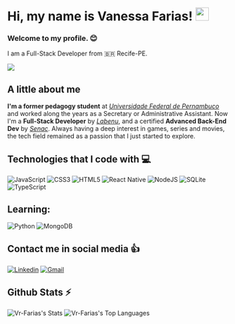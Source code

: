 # Hi, my name is Vanessa Farias! <img src="https://media.giphy.com/media/hvRJCLFzcasrR4ia7z/giphy.gif" width="30">

### Welcome to my profile. 😊

I am a Full-Stack Developer from 🇧🇷 Recife-PE.

<img src="https://64.media.tumblr.com/2982e8d9192f1ce512a75386c8095221/623d6fe17f644875-e6/s1280x1920/848a41328a325d6d60c59522c74587a0fbfce887.gif" width="fit">

## A little about me

**I'm a former pedagogy student** at <a href="https://www.ufpe.br">_Universidade Federal de Pernambuco_</a> and worked along the years as a Secretary or Administrative Assistant. Now I'm a **Full-Stack Developer** by <a href="https://www.labenu.com.br">_Labenu_</a>, and a certified **Advanced Back-End Dev** by <a href="https://www.pe.senac.br/">_Senac_</a>. Always having a deep interest in games, series and movies, the tech field remained as a passion that I just started to explore. 


## Technologies that I code with 💻

![JavaScript](https://img.shields.io/badge/-JavaScript-F7DF1E?style=for-the-badge&logo=javascript&logoColor=black)
![CSS3](https://img.shields.io/badge/-CSS3-1572B6?style=for-the-badge&logo=css3&logoColor=white)
![HTML5](https://img.shields.io/badge/-HTML5-E34F26?style=for-the-badge&logo=html5&logoColor=white)
![React Native](https://img.shields.io/badge/react_native-61DAFB?style=for-the-badge&logo=react&logoColor=black)
![NodeJS](https://img.shields.io/badge/node.js-6DA55F?style=for-the-badge&logo=node.js&logoColor=white)
![SQLite](https://img.shields.io/badge/sqlite-%2307405e.svg?style=for-the-badge&logo=sqlite&logoColor=white)
![TypeScript](https://img.shields.io/badge/typescript-%23007ACC.svg?style=for-the-badge&logo=typescript&logoColor=white)

## Learning:
![Python](https://img.shields.io/badge/python-3670A0?style=for-the-badge&logo=python&logoColor=ffdd54)
![MongoDB](https://img.shields.io/badge/MongoDB-%234ea94b.svg?style=for-the-badge&logo=mongodb&logoColor=white)

## Contact me in social media :thumbsup:

<a href="https://www.linkedin.com/in/vr-farias/">![Linkedin](https://img.shields.io/badge/linkedin-%230A66C2.svg?&style=for-the-badge&logo=linkedin&logoColor=white)</a>
<a href="mailto:vr.farias1992@gmail.com">![Gmail](https://img.shields.io/badge/Gmail-D14836?style=for-the-badge&logo=gmail&logoColor=white)</a>


## Github Stats :zap:
![Vr-Farias's Stats](https://github-readme-stats.vercel.app/api?username=Vr-Farias&theme=synthwave&show_icons=true&hide_border=true&count_private=true)
![Vr-Farias's Top Languages](https://github-readme-stats.vercel.app/api/top-langs/?username=Vr-Farias&theme=synthwave&show_icons=true&hide_border=true&layout=compact)
